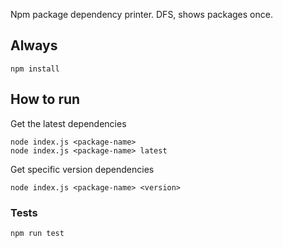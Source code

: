 Npm package dependency printer. DFS, shows packages once.

## Always
```
npm install
```
## How to run

Get the latest dependencies
```
node index.js <package-name>
node index.js <package-name> latest
```

Get specific version dependencies
```
node index.js <package-name> <version>
```

### Tests

```
npm run test
```
